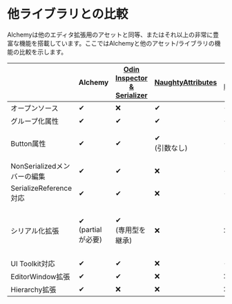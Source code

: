 # 他ライブラリとの比較

Alchemyは他のエディタ拡張用のアセットと同等、またはそれ以上の非常に豊富な機能を搭載しています。ここではAlchemyと他のアセット/ライブラリの機能の比較を示します。

|  | Alchemy | [Odin Inspector & Serializer](https://odininspector.com/) | [NaughtyAttributes](https://github.com/dbrizov/NaughtyAttributes) | [Tri Inspector](https://github.com/codewriter-packages/Tri-Inspector) | [Unity Editor Toolbox](https://github.com/arimger/Unity-Editor-Toolbox) |
| - | - | - | - | - | - |
| オープンソース | ✔︎ | ❌ | ✔︎ | ✔︎ | ✔︎ |
| グループ化属性 | ✔︎ | ✔︎ | ✔︎ | ✔︎ | ✔︎ |
| Button属性 | ✔︎ | ✔︎ | ✔︎ <br>(引数なし) | ✔︎ | ✔︎ <br>(引数なし) |
| NonSerializedメンバーの編集 | ✔︎ | ✔︎ | ❌ | ✔︎ | ❌ |
| SerializeReference対応 | ✔︎ | ✔︎ | ❌ | ✔︎ | ✔︎ |
| シリアル化拡張 | ✔︎ <br>(partialが必要) | ✔︎ <br>(専用型を継承) | ❌ | ❌ | ❌ <br>(シリアル化可能な型の提供) |
| UI Toolkit対応 | ✔︎ | ✔︎ | ❌ | ✔︎ | ❌ |
| EditorWindow拡張 | ✔︎ | ✔︎ | ❌ | ❌ | ❌ |
| Hierarchy拡張 | ✔︎ | ❌ | ❌ | ❌ | ✔︎ |

